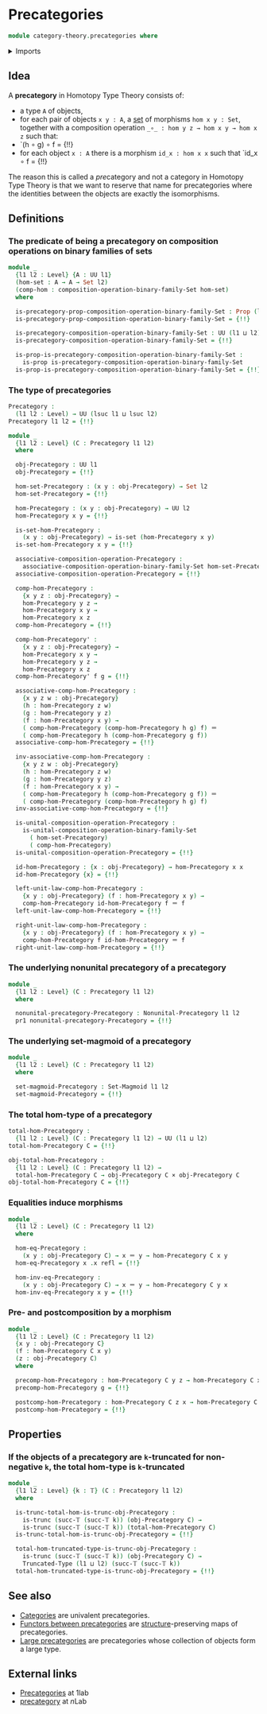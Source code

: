 # Precategories

```agda
module category-theory.precategories where
```

<details><summary>Imports</summary>

```agda
open import category-theory.composition-operations-on-binary-families-of-sets
open import category-theory.nonunital-precategories
open import category-theory.set-magmoids

open import foundation.cartesian-product-types
open import foundation.dependent-pair-types
open import foundation.function-types
open import foundation.identity-types
open import foundation.propositions
open import foundation.sets
open import foundation.truncated-types
open import foundation.truncation-levels
open import foundation.universe-levels
```

</details>

## Idea

A **precategory** in Homotopy Type Theory consists of:

- a type `A` of objects,
- for each pair of objects `x y : A`, a [set](foundation-core.sets.md) of
  morphisms `hom x y : Set`, together with a composition operation
  `_∘_ : hom y z → hom x y → hom x z` such that:
- `(h ∘ g) ∘ f = {!!}
- for each object `x : A` there is a morphism `id_x : hom x x` such that
  `id_x ∘ f = {!!}

The reason this is called a *pre*category and not a category in Homotopy Type
Theory is that we want to reserve that name for precategories where the
identities between the objects are exactly the isomorphisms.

## Definitions

### The predicate of being a precategory on composition operations on binary families of sets

```agda
module _
  {l1 l2 : Level} {A : UU l1}
  (hom-set : A → A → Set l2)
  (comp-hom : composition-operation-binary-family-Set hom-set)
  where

  is-precategory-prop-composition-operation-binary-family-Set : Prop (l1 ⊔ l2)
  is-precategory-prop-composition-operation-binary-family-Set = {!!}

  is-precategory-composition-operation-binary-family-Set : UU (l1 ⊔ l2)
  is-precategory-composition-operation-binary-family-Set = {!!}

  is-prop-is-precategory-composition-operation-binary-family-Set :
    is-prop is-precategory-composition-operation-binary-family-Set
  is-prop-is-precategory-composition-operation-binary-family-Set = {!!}
```

### The type of precategories

```agda
Precategory :
  (l1 l2 : Level) → UU (lsuc l1 ⊔ lsuc l2)
Precategory l1 l2 = {!!}

module _
  {l1 l2 : Level} (C : Precategory l1 l2)
  where

  obj-Precategory : UU l1
  obj-Precategory = {!!}

  hom-set-Precategory : (x y : obj-Precategory) → Set l2
  hom-set-Precategory = {!!}

  hom-Precategory : (x y : obj-Precategory) → UU l2
  hom-Precategory x y = {!!}

  is-set-hom-Precategory :
    (x y : obj-Precategory) → is-set (hom-Precategory x y)
  is-set-hom-Precategory x y = {!!}

  associative-composition-operation-Precategory :
    associative-composition-operation-binary-family-Set hom-set-Precategory
  associative-composition-operation-Precategory = {!!}

  comp-hom-Precategory :
    {x y z : obj-Precategory} →
    hom-Precategory y z →
    hom-Precategory x y →
    hom-Precategory x z
  comp-hom-Precategory = {!!}

  comp-hom-Precategory' :
    {x y z : obj-Precategory} →
    hom-Precategory x y →
    hom-Precategory y z →
    hom-Precategory x z
  comp-hom-Precategory' f g = {!!}

  associative-comp-hom-Precategory :
    {x y z w : obj-Precategory}
    (h : hom-Precategory z w)
    (g : hom-Precategory y z)
    (f : hom-Precategory x y) →
    ( comp-hom-Precategory (comp-hom-Precategory h g) f) ＝
    ( comp-hom-Precategory h (comp-hom-Precategory g f))
  associative-comp-hom-Precategory = {!!}

  inv-associative-comp-hom-Precategory :
    {x y z w : obj-Precategory}
    (h : hom-Precategory z w)
    (g : hom-Precategory y z)
    (f : hom-Precategory x y) →
    ( comp-hom-Precategory h (comp-hom-Precategory g f)) ＝
    ( comp-hom-Precategory (comp-hom-Precategory h g) f)
  inv-associative-comp-hom-Precategory = {!!}

  is-unital-composition-operation-Precategory :
    is-unital-composition-operation-binary-family-Set
      ( hom-set-Precategory)
      ( comp-hom-Precategory)
  is-unital-composition-operation-Precategory = {!!}

  id-hom-Precategory : {x : obj-Precategory} → hom-Precategory x x
  id-hom-Precategory {x} = {!!}

  left-unit-law-comp-hom-Precategory :
    {x y : obj-Precategory} (f : hom-Precategory x y) →
    comp-hom-Precategory id-hom-Precategory f ＝ f
  left-unit-law-comp-hom-Precategory = {!!}

  right-unit-law-comp-hom-Precategory :
    {x y : obj-Precategory} (f : hom-Precategory x y) →
    comp-hom-Precategory f id-hom-Precategory ＝ f
  right-unit-law-comp-hom-Precategory = {!!}
```

### The underlying nonunital precategory of a precategory

```agda
module _
  {l1 l2 : Level} (C : Precategory l1 l2)
  where

  nonunital-precategory-Precategory : Nonunital-Precategory l1 l2
  pr1 nonunital-precategory-Precategory = {!!}
```

### The underlying set-magmoid of a precategory

```agda
module _
  {l1 l2 : Level} (C : Precategory l1 l2)
  where

  set-magmoid-Precategory : Set-Magmoid l1 l2
  set-magmoid-Precategory = {!!}
```

### The total hom-type of a precategory

```agda
total-hom-Precategory :
  {l1 l2 : Level} (C : Precategory l1 l2) → UU (l1 ⊔ l2)
total-hom-Precategory C = {!!}

obj-total-hom-Precategory :
  {l1 l2 : Level} (C : Precategory l1 l2) →
  total-hom-Precategory C → obj-Precategory C × obj-Precategory C
obj-total-hom-Precategory C = {!!}
```

### Equalities induce morphisms

```agda
module _
  {l1 l2 : Level} (C : Precategory l1 l2)
  where

  hom-eq-Precategory :
    (x y : obj-Precategory C) → x ＝ y → hom-Precategory C x y
  hom-eq-Precategory x .x refl = {!!}

  hom-inv-eq-Precategory :
    (x y : obj-Precategory C) → x ＝ y → hom-Precategory C y x
  hom-inv-eq-Precategory x y = {!!}
```

### Pre- and postcomposition by a morphism

```agda
module _
  {l1 l2 : Level} (C : Precategory l1 l2)
  {x y : obj-Precategory C}
  (f : hom-Precategory C x y)
  (z : obj-Precategory C)
  where

  precomp-hom-Precategory : hom-Precategory C y z → hom-Precategory C x z
  precomp-hom-Precategory g = {!!}

  postcomp-hom-Precategory : hom-Precategory C z x → hom-Precategory C z y
  postcomp-hom-Precategory = {!!}
```

## Properties

### If the objects of a precategory are `k`-truncated for non-negative `k`, the total hom-type is `k`-truncated

```agda
module _
  {l1 l2 : Level} {k : 𝕋} (C : Precategory l1 l2)
  where

  is-trunc-total-hom-is-trunc-obj-Precategory :
    is-trunc (succ-𝕋 (succ-𝕋 k)) (obj-Precategory C) →
    is-trunc (succ-𝕋 (succ-𝕋 k)) (total-hom-Precategory C)
  is-trunc-total-hom-is-trunc-obj-Precategory = {!!}

  total-hom-truncated-type-is-trunc-obj-Precategory :
    is-trunc (succ-𝕋 (succ-𝕋 k)) (obj-Precategory C) →
    Truncated-Type (l1 ⊔ l2) (succ-𝕋 (succ-𝕋 k))
  total-hom-truncated-type-is-trunc-obj-Precategory = {!!}
```

## See also

- [Categories](category-theory.categories.md) are univalent precategories.
- [Functors between precategories](category-theory.categories.md) are
  [structure](foundation.structure.md)-preserving maps of precategories.
- [Large precategories](category-theory.large-precategories.md) are
  precategories whose collection of objects form a large type.

## External links

- [Precategories](https://1lab.dev/Cat.Base.html) at 1lab
- [precategory](https://ncatlab.org/nlab/show/precategory) at $n$Lab
